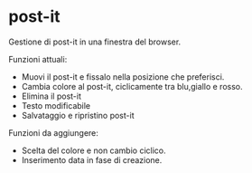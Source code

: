 post-it
=======

Gestione di post-it in una finestra del browser.

Funzioni attuali:
- Muovi il post-it e fissalo nella posizione che preferisci.
- Cambia colore al post-it, ciclicamente tra blu,giallo e rosso.
- Elimina il post-it
- Testo modificabile
- Salvataggio e ripristino post-it

Funzioni da aggiungere:
- Scelta del colore e non cambio ciclico.
- Inserimento data in fase di creazione.
